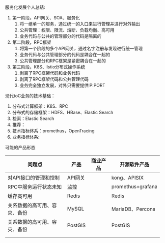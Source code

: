 服务化发展个人总结:

1. 第一阶段，API网关、SOA、服务化
   1. 将一组单一的服务，通过统一的入口来进行管理并进行对外输出
   2. 公共管理：权限、限流、熔断、负载均衡、高可用
   3. 业务代码与公共的管理部分的代码是隔离的
2. 第二阶段，RPC框架
   1. 将第一个阶段的多个API网关，通过名字注册与发现进行统一管理
   2. 业务代码与公共管理部分的代码是耦合在一起的
   3. 公共管理部分和RPC框架是紧密耦合在一起的
3. 第三阶段，K8S、Istio分布式操作系统
   1. 剥离了RPC框架代码和业务代码
   2. 剥离了RPC框架代码和公共管理代码
   3. 业务完全独立发展，对外只需要提供IP:PORT



现代toC业务的技术基础：

1. 分布式计算框架：K8S、RPC
2. 分布式的存储框架：HDFS、HBase、Elastic Search
3. 检索：Elastic Search
4. 推荐：
5. 技术指标体系：promethus，OpenTracing
6. 业务指标体系:



可能的产品形态

| 问题点                       | 产品    | 商业产品 | 开源软件产品      |
| ---------------------------- | ------- | -------- | ----------------- |
| 对API接口的管理和控制        | API网关 |          | kong、APISIX      |
| RPC中服务运行状态未知        | 监控    |          | promethus+grafana |
| 缓存高可用                   | Redis   |          | Redis             |
| 关系数据的高可用、容灾、备份 | MySQL   |          | MariaDB、Percona  |
| 关系数据的高可用、容灾、备份 | PostGIS |          | PostGIS           |
|                              |         |          |                   |
|                              |         |          |                   |

